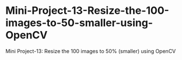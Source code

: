 # Mini-Project-13-Resize-the-100-images-to-50-smaller-using-OpenCV
Mini Project-13: Resize the 100 images to 50% (smaller) using OpenCV
